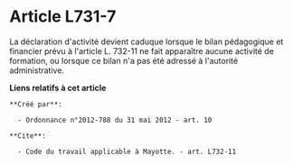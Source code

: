 # Article L731-7

La déclaration d'activité devient caduque lorsque le bilan pédagogique et financier prévu à l'article L. 732-11 ne fait
apparaître aucune activité de formation, ou lorsque ce bilan n'a pas été adressé à l'autorité administrative.

**Liens relatifs à cet article**

	**Créé par**:

	  - Ordonnance n°2012-788 du 31 mai 2012 - art. 10

	**Cite**:

	  - Code du travail applicable à Mayotte. - art. L732-11
